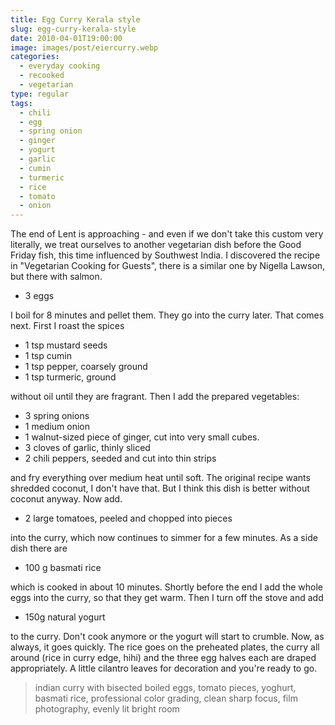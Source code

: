 ```yaml
---
title: Egg Curry Kerala style
slug: egg-curry-kerala-style
date: 2010-04-01T19:00:00
image: images/post/eiercurry.webp
categories: 
  - everyday cooking
  - recooked
  - vegetarian
type: regular
tags: 
  - chili
  - egg
  - spring onion
  - ginger
  - yogurt
  - garlic
  - cumin
  - turmeric
  - rice
  - tomato
  - onion
---
```


The end of Lent is approaching - and even if we don't take this custom very literally, we treat ourselves to another vegetarian dish before the Good Friday fish, this time influenced by Southwest India. I discovered the recipe in "Vegetarian Cooking for Guests", there is a similar one by Nigella Lawson, but there with salmon.

* 3 eggs

I boil for 8 minutes and pellet them. They go into the curry later. That comes next. First I roast the spices

* 1 tsp mustard seeds 
* 1 tsp cumin 
* 1 tsp pepper, coarsely ground 
* 1 tsp turmeric, ground

without oil until they are fragrant. Then I add the prepared vegetables:

* 3 spring onions 
* 1 medium onion 
* 1 walnut-sized piece of ginger, cut into very small cubes. 
* 3 cloves of garlic, thinly sliced 
* 2 chili peppers, seeded and cut into thin strips

and fry everything over medium heat until soft. The original recipe wants shredded coconut, I don't have that. But I think this dish is better without coconut anyway. Now add.

* 2 large tomatoes, peeled and chopped into pieces

into the curry, which now continues to simmer for a few minutes. As a side dish there are

* 100 g basmati rice

which is cooked in about 10 minutes. Shortly before the end I add the whole eggs into the curry, so that they get warm. Then I turn off the stove and add

* 150g natural yogurt

to the curry. Don't cook anymore or the yogurt will start to crumble. Now, as always, it goes quickly. The rice goes on the preheated plates, the curry all around (rice in curry edge, hihi) and the three egg halves each are draped appropriately. A little cilantro leaves for decoration and you're ready to go.

> indian curry with bisected boiled eggs, tomato pieces, yoghurt, basmati rice, professional color grading, clean sharp focus, film photography, evenly lit bright room

